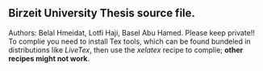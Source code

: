 ## Birzeit University Thesis source file. 
Authors: Belal Hmeidat, Lotfi Haji, Basel Abu Hamed. Please keep private!!
To complie you need to install Tex tools, which can be found bundeled in distributions like _LiveTex_, then use the _xelatex_ recipe to complie; **other recipes might not work**.

